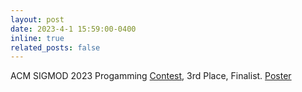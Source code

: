 ```yaml
---
layout: post
date: 2023-4-1 15:59:00-0400
inline: true
related_posts: false
---
```

ACM SIGMOD 2023 Progamming [Contest](https://people.cs.rutgers.edu/~dd903/sigmodpc2023/index.html), 3rd Place, Finalist. [Poster](https://people.cs.rutgers.edu/~dd903/sigmodpc2023/posters/X2A3008M.pdf)

